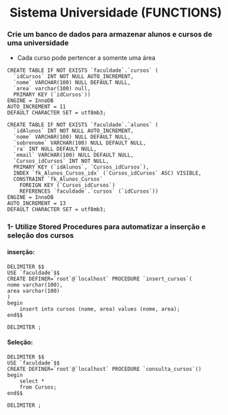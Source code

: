  <h1 align="center" > Sistema Universidade (FUNCTIONS)</h1>

 ### Crie um banco de dados para armazenar alunos e cursos de uma universidade
* Cada curso pode pertencer a somente uma área
  
```mysql
CREATE TABLE IF NOT EXISTS `faculdade`.`cursos` (
  `idCursos` INT NOT NULL AUTO_INCREMENT,
  `nome` VARCHAR(100) NULL DEFAULT NULL,
  `area` varchar(100) null,
  PRIMARY KEY (`idCursos`))
ENGINE = InnoDB
AUTO_INCREMENT = 11
DEFAULT CHARACTER SET = utf8mb3;

CREATE TABLE IF NOT EXISTS `faculdade`.`alunos` (
  `idAlunos` INT NOT NULL AUTO_INCREMENT,
  `nome` VARCHAR(100) NULL DEFAULT NULL,
  `sobrenome` VARCHAR(100) NULL DEFAULT NULL,
  `ra` INT NULL DEFAULT NULL,
  `email` VARCHAR(100) NULL DEFAULT NULL,
  `Cursos_idCursos` INT NOT NULL,
  PRIMARY KEY (`idAlunos`, `Cursos_idCursos`),
  INDEX `fk_Alunos_Cursos_idx` (`Cursos_idCursos` ASC) VISIBLE,
  CONSTRAINT `fk_Alunos_Cursos`
    FOREIGN KEY (`Cursos_idCursos`)
    REFERENCES `faculdade`.`cursos` (`idCursos`))
ENGINE = InnoDB
AUTO_INCREMENT = 13
DEFAULT CHARACTER SET = utf8mb3;

```

### 1- Utilize Stored Procedures para automatizar a inserção e seleção dos cursos

#### inserção:
```mysql
DELIMITER $$
USE `faculdade`$$
CREATE DEFINER=`root`@`localhost` PROCEDURE `insert_cursos`(
nome varchar(100),
area varchar(100)
)
begin
    insert into cursos (nome, area) values (nome, area);
end$$

DELIMITER ;

```

#### Seleção:
```mysql
DELIMITER $$
USE `faculdade`$$
CREATE DEFINER=`root`@`localhost` PROCEDURE `consulta_cursos`()
begin
    select *
    from Cursos;
end$$

DELIMITER ;

```

